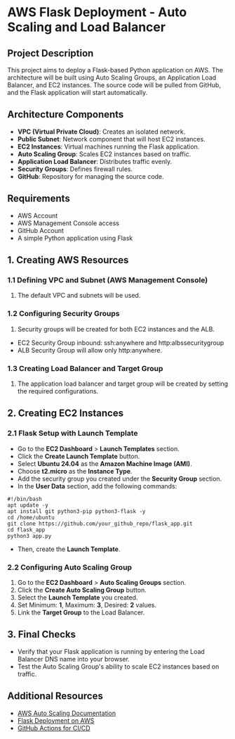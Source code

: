 # AWS Flask Deployment - Auto Scaling and Load Balancer

## Project Description

This project aims to deploy a Flask-based Python application on AWS. The architecture will be built using Auto Scaling Groups, an Application Load Balancer, and EC2 instances. The source code will be pulled from GitHub, and the Flask application will start automatically.

## Architecture Components

* **VPC (Virtual Private Cloud)**: Creates an isolated network.
* **Public Subnet**: Network component that will host EC2 instances.
* **EC2 Instances**: Virtual machines running the Flask application.
* **Auto Scaling Group**: Scales EC2 instances based on traffic.
* **Application Load Balancer**: Distributes traffic evenly.
* **Security Groups**: Defines firewall rules.
* **GitHub**: Repository for managing the source code.

## Requirements

* AWS Account
* AWS Management Console access
* GitHub Account
* A simple Python application using Flask

## 1. Creating AWS Resources

### 1.1 Defining VPC and Subnet (AWS Management Console)

1. The default VPC and subnets will be used.

### 1.2 Configuring Security Groups

1. Security groups will be created for both EC2 instances and the ALB.

* EC2 Security Group inbound: ssh:anywhere and http:albssecuritygroup
* ALB Security Group will allow only http:anywhere.

### 1.3 Creating Load Balancer and Target Group

1. The application load balancer and target group will be created by setting the required configurations.

## 2. Creating EC2 Instances

### 2.1 Flask Setup with Launch Template

* Go to the **EC2 Dashboard** > **Launch Templates** section.
* Click the **Create Launch Template** button.
* Select **Ubuntu 24.04** as the **Amazon Machine Image (AMI)**.
* Choose **t2.micro** as the **Instance Type**.
* Add the security group you created under the **Security Group** section.
* In the **User Data** section, add the following commands:

```
#!/bin/bash
apt update -y
apt install git python3-pip python3-flask -y
cd /home/ubuntu
git clone https://github.com/your_github_repo/flask_app.git
cd flask_app
python3 app.py
```

* Then, create the **Launch Template**.

### 2.2 Configuring Auto Scaling Group

1. Go to the **EC2 Dashboard** > **Auto Scaling Groups** section.
2. Click the **Create Auto Scaling Group** button.
3. Select the **Launch Template** you created.
4. Set Minimum: **1**, Maximum: **3**, Desired: **2** values.
5. Link the **Target Group** to the Load Balancer.

## 3. Final Checks

* Verify that your Flask application is running by entering the Load Balancer DNS name into your browser.
* Test the Auto Scaling Group's ability to scale EC2 instances based on traffic.

## Additional Resources

* [AWS Auto Scaling Documentation](https://docs.aws.amazon.com/autoscaling/)
* [Flask Deployment on AWS](https://flask.palletsprojects.com/en/2.0.x/deploying/)
* [GitHub Actions for CI/CD](https://docs.github.com/en/actions)
